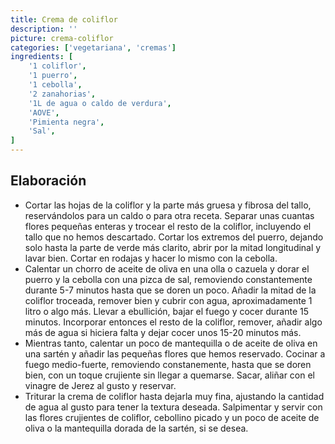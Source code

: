```yaml
---
title: Crema de coliflor
description: ''
picture: crema-coliflor
categories: ['vegetariana', 'cremas']
ingredients: [
    '1 coliflor',
    '1 puerro',
    '1 cebolla',
    '2 zanahorias',
    '1L de agua o caldo de verdura',
    'AOVE',
    'Pimienta negra',
    'Sal',
]
---
```


## Elaboración

- Cortar las hojas de la coliflor y la parte más gruesa y fibrosa del tallo, reservándolos para un caldo o para otra receta. Separar unas cuantas flores pequeñas enteras y trocear el resto de la coliflor, incluyendo el tallo que no hemos descartado. Cortar los extremos del puerro, dejando solo hasta la parte de verde más clarito, abrir por la mitad longitudinal y lavar bien. Cortar en rodajas y hacer lo mismo con la cebolla.
- Calentar un chorro de aceite de oliva en una olla o cazuela y dorar el puerro y la cebolla con una pizca de sal, removiendo constantemente durante 5-7 minutos hasta que se doren un poco. Añadir la mitad de la coliflor troceada, remover bien y cubrir con agua, aproximadamente 1 litro o algo más. Llevar a ebullición, bajar el fuego y cocer durante 15 minutos. Incorporar entonces el resto de la coliflor, remover, añadir algo más de agua si hiciera falta y dejar cocer unos 15-20 minutos más.
- Mientras tanto, calentar un poco de mantequilla o de aceite de oliva en una sartén y añadir las pequeñas flores que hemos reservado. Cocinar a fuego medio-fuerte, removiendo constanemente, hasta que se doren bien, con un toque crujiente sin llegar a quemarse. Sacar, aliñar con el vinagre de Jerez al gusto y reservar.
- Triturar la crema de coliflor hasta dejarla muy fina, ajustando la cantidad de agua al gusto para tener la textura deseada. Salpimentar y servir con las flores crujientes de coliflor, cebollino picado y un poco de aceite de oliva o la mantequilla dorada de la sartén, si se desea.